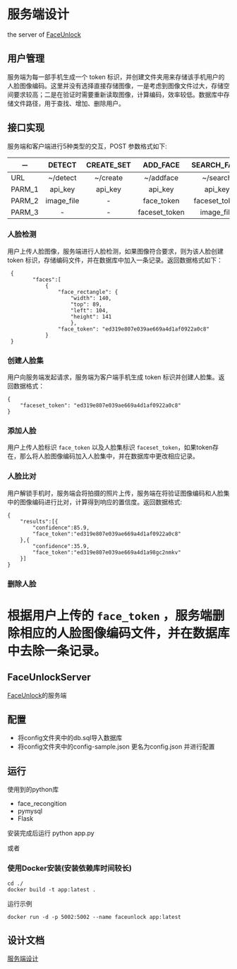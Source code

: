 服务端设计
========
the  server of [FaceUnlock](https://github.com/hzshang/FaceUnlock)
## 用户管理  
服务端为每一部手机生成一个 token 标识，并创建文件夹用来存储该手机用户的人脸图像编码。这里并没有选择直接存储图像，一是考虑到图像文件过大，存储空间要求较高；二是在验证时需要重新读取图像，计算编码，效率较低。数据库中存储文件路径，用于查找、增加、删除用户。
## 接口实现  
服务端和客户端进行5种类型的交互，POST 参数格式如下:
  
|－|DETECT|CREATE_SET|ADD_FACE|SEARCH_FACE|DELETE_FACE
|---|:-----:|:---------:|:----:|:----:|:----:|
|URL|~/detect|~/create|~/addface|~/search|~/removeface
|PARM_1|api_key|api_key|api_key|api_key|api_key
|PARM_2|image_file|-|face_token|faceset_token|face_token
|PARM_3|-|-|faceset_token|image_file|-| 
### 人脸检测  
用户上传人脸图像，服务端进行人脸检测，如果图像符合要求，则为该人脸创建 token 标识，存储编码文件，并在数据库中加入一条记录。返回数据格式如下：  
  
```  
 {
        "faces":[
            {
                "face_rectangle": {
                    "width": 140,
                    "top": 89,
                    "left": 104,
                    "height": 141
                    },
                "face_token": "ed319e807e039ae669a4d1af0922a0c8"
            }
 }  
```     
### 创建人脸集  
用户向服务端发起请求，服务端为客户端手机生成 token 标识并创建人脸集。返回数据格式：  

```
{
    "faceset_token": "ed319e807e039ae669a4d1af0922a0c8"
}
```
### 添加人脸
用户上传人脸标识 `face_token` 以及人脸集标识 `faceset_token`，如果token存在，那么将人脸图像编码加入人脸集中，并在数据库中更改相应记录。  
### 人脸比对  
用户解锁手机时，服务端会将拍摄的照片上传，服务端在将验证图像编码和人脸集中的图像编码进行比对，计算得到响应的置信度。返回数据格式:  

```
{
	"results":[{
   		"confidence":85.9,
   		"face_token":"ed319e807e039ae669a4d1af0922a0c8"
	},{
   		"confidence":35.9,
    	"face_token":"ed319e807e039ae669a4d1a98gc2nmkv"
	}]
}
``` 
### 删除人脸  
根据用户上传的 `face_token` ，服务端删除相应的人脸图像编码文件，并在数据库中去除一条记录。
=======
## FaceUnlockServer

[FaceUnlock](https://github.com/hzshang/FaceUnlock)的服务端

## 配置

- 将config文件夹中的db.sql导入数据库
- 将config文件夹中的config-sample.json 更名为config.json 并进行配置


## 运行

使用到的python库  

- face_recongition
- pymysql
- Flask

安装完成后运行 python app.py

或者
### 使用Docker安装(安装依赖库时间较长)

	cd ./
	docker build -t app:latest .

运行示例

	docker run -d -p 5002:5002 --name faceunlock app:latest

## 设计文档
[服务端设计](doc/服务端设计.md)


